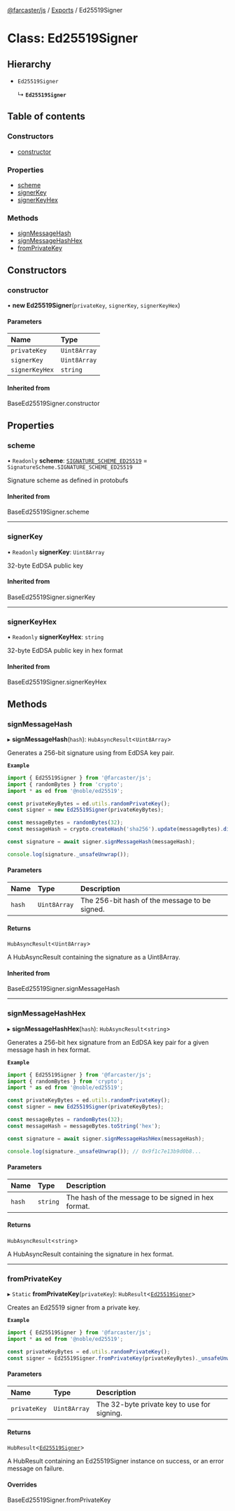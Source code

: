 [@farcaster/js](../README.md) / [Exports](../modules.md) / Ed25519Signer

# Class: Ed25519Signer

## Hierarchy

- `Ed25519Signer`

  ↳ **`Ed25519Signer`**

## Table of contents

### Constructors

- [constructor](Ed25519Signer.md#constructor)

### Properties

- [scheme](Ed25519Signer.md#scheme)
- [signerKey](Ed25519Signer.md#signerkey)
- [signerKeyHex](Ed25519Signer.md#signerkeyhex)

### Methods

- [signMessageHash](Ed25519Signer.md#signmessagehash)
- [signMessageHashHex](Ed25519Signer.md#signmessagehashhex)
- [fromPrivateKey](Ed25519Signer.md#fromprivatekey)

## Constructors

### constructor

• **new Ed25519Signer**(`privateKey`, `signerKey`, `signerKeyHex`)

#### Parameters

| Name | Type |
| :------ | :------ |
| `privateKey` | `Uint8Array` |
| `signerKey` | `Uint8Array` |
| `signerKeyHex` | `string` |

#### Inherited from

BaseEd25519Signer.constructor

## Properties

### scheme

• `Readonly` **scheme**: [`SIGNATURE_SCHEME_ED25519`](../enums/protobufs.SignatureScheme.md#signature_scheme_ed25519) = `SignatureScheme.SIGNATURE_SCHEME_ED25519`

Signature scheme as defined in protobufs

#### Inherited from

BaseEd25519Signer.scheme

___

### signerKey

• `Readonly` **signerKey**: `Uint8Array`

32-byte EdDSA public key

#### Inherited from

BaseEd25519Signer.signerKey

___

### signerKeyHex

• `Readonly` **signerKeyHex**: `string`

32-byte EdDSA public key in hex format

#### Inherited from

BaseEd25519Signer.signerKeyHex

## Methods

### signMessageHash

▸ **signMessageHash**(`hash`): `HubAsyncResult`<`Uint8Array`\>

Generates a 256-bit signature using from EdDSA key pair.

**`Example`**

```typescript
import { Ed25519Signer } from '@farcaster/js';
import { randomBytes } from 'crypto';
import * as ed from '@noble/ed25519';

const privateKeyBytes = ed.utils.randomPrivateKey();
const signer = new Ed25519Signer(privateKeyBytes);

const messageBytes = randomBytes(32);
const messageHash = crypto.createHash('sha256').update(messageBytes).digest();

const signature = await signer.signMessageHash(messageHash);

console.log(signature._unsafeUnwrap());
```

#### Parameters

| Name | Type | Description |
| :------ | :------ | :------ |
| `hash` | `Uint8Array` | The 256-bit hash of the message to be signed. |

#### Returns

`HubAsyncResult`<`Uint8Array`\>

A HubAsyncResult containing the signature as a Uint8Array.

#### Inherited from

BaseEd25519Signer.signMessageHash

___

### signMessageHashHex

▸ **signMessageHashHex**(`hash`): `HubAsyncResult`<`string`\>

Generates a 256-bit hex signature from an EdDSA key pair for a given message hash in hex format.

**`Example`**

```typescript
import { Ed25519Signer } from '@farcaster/js';
import { randomBytes } from 'crypto';
import * as ed from '@noble/ed25519';

const privateKeyBytes = ed.utils.randomPrivateKey();
const signer = new Ed25519Signer(privateKeyBytes);

const messageBytes = randomBytes(32);
const messageHash = messageBytes.toString('hex');

const signature = await signer.signMessageHashHex(messageHash);

console.log(signature._unsafeUnwrap()); // 0x9f1c7e13b9d0b8...
```

#### Parameters

| Name | Type | Description |
| :------ | :------ | :------ |
| `hash` | `string` | The hash of the message to be signed in hex format. |

#### Returns

`HubAsyncResult`<`string`\>

A HubAsyncResult containing the signature in hex format.

___

### fromPrivateKey

▸ `Static` **fromPrivateKey**(`privateKey`): `HubResult`<[`Ed25519Signer`](Ed25519Signer.md)\>

Creates an Ed25519 signer from a private key.

**`Example`**

```typescript
import { Ed25519Signer } from '@farcaster/js';
import * as ed from '@noble/ed25519';

const privateKeyBytes = ed.utils.randomPrivateKey();
const signer = Ed25519Signer.fromPrivateKey(privateKeyBytes)._unsafeUnwrap();
```

#### Parameters

| Name | Type | Description |
| :------ | :------ | :------ |
| `privateKey` | `Uint8Array` | The 32-byte private key to use for signing. |

#### Returns

`HubResult`<[`Ed25519Signer`](Ed25519Signer.md)\>

A HubResult containing an Ed25519Signer instance on success, or an error message on failure.

#### Overrides

BaseEd25519Signer.fromPrivateKey
